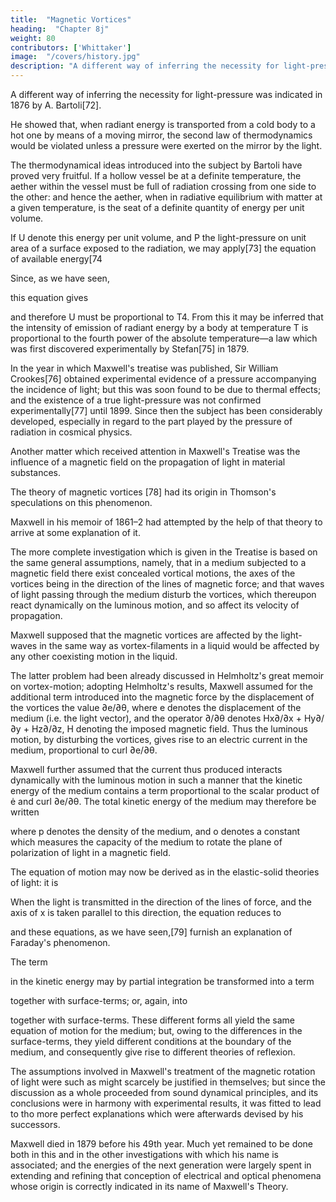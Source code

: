 ```yaml
---
title:  "Magnetic Vortices"
heading:  "Chapter 8j"
weight: 80
contributors: ['Whittaker']
image:  "/covers/history.jpg"
description: "A different way of inferring the necessity for light-pressure was indicated in 1876 by A. Bartoli"
---
```




A different way of inferring the necessity for light-pressure was indicated in 1876 by A. Bartoli[72]. 

He showed that, when radiant energy is transported from a cold body to a hot one by means of a moving mirror, the second law of thermodynamics would be violated unless a pressure were exerted on the mirror by the light.

The thermodynamical ideas introduced into the subject by Bartoli have proved very fruitful. If a hollow vessel be at a definite temperature, the aether within the vessel must be full of radiation crossing from one side to the other: and hence the aether, when in radiative equilibrium with matter at a given temperature, is the seat of a definite quantity of energy per unit volume.

If U denote this energy per unit volume, and P the light-pressure on unit area of a surface exposed to the radiation, we may apply[73] the equation of available energy[74


Since, as we have seen,

this equation gives


and therefore U must be proportional to T4. From this it may be inferred that the intensity of emission of radiant energy by a body at temperature T is proportional to the fourth power of the absolute temperature—a law which was first discovered experimentally by Stefan[75] in 1879.

In the year in which Maxwell's treatise was published, Sir William Crookes[76] obtained experimental evidence of a pressure accompanying the incidence of light; but this was soon found to be due to thermal effects; and the existence of a true light-pressure was not confirmed experimentally[77] until 1899. Since then the subject has been considerably developed, especially in regard to the part played by the pressure of radiation in cosmical physics.

Another matter which received attention in Maxwell's Treatise was the influence of a magnetic field on the propagation of light in material substances. 

The theory of magnetic vortices [78] had its origin in Thomson's speculations on this phenomenon.

Maxwell in his memoir of 1861–2 had attempted by the help of that theory to arrive at some explanation of it.

The more complete investigation which is given in the Treatise is based on the same general assumptions, namely, that in a medium subjected to a magnetic field there exist concealed vortical motions, the axes of the vortices being in the direction of the lines of magnetic force; and that waves of light passing through the medium disturb the vortices, which thereupon react dynamically on the luminous motion, and so affect its velocity of propagation.

<!-- The manner of this dynamical interaction must now be more closely examined. -->

Maxwell supposed that the magnetic vortices are affected by the light-waves in the same way as vortex-filaments in a liquid would be affected by any other coexisting motion in the liquid. 

The latter problem had been already discussed in Helmholtz's great memoir on vortex-motion; adopting Helmholtz's results, Maxwell assumed for the additional term introduced into the magnetic force by the displacement of the vortices the value ∂e/∂θ, where e denotes the displacement of the medium (i.e. the light vector), and the operator ∂/∂θ denotes Hx∂/∂x + Hy∂/∂y + Hz∂/∂z, H denoting the imposed magnetic field. Thus the luminous motion, by disturbing the vortices, gives rise to an electric current in the medium, proportional to curl ∂e/∂θ.

Maxwell further assumed that the current thus produced interacts dynamically with the luminous motion in such a manner that the kinetic energy of the medium contains a term proportional to the scalar product of ė and curl ∂e/∂θ. The total kinetic energy of the medium may therefore be written


where p denotes the density of the medium, and o denotes a constant which measures the capacity of the medium to rotate the plane of polarization of light in a magnetic field.

The equation of motion may now be derived as in the elastic-solid theories of light: it is

When the light is transmitted in the direction of the lines of force, and the axis of x is taken parallel to this direction, the equation reduces to


and these equations, as we have seen,[79] furnish an explanation of Faraday's phenomenon.

The term

in the kinetic energy may by partial integration be transformed into a term


together with surface-terms; or, again, into



together with surface-terms. These different forms all yield the same equation of motion for the medium; but, owing to the differences in the surface-terms, they yield different conditions at the boundary of the medium, and consequently give rise to different theories of reflexion.

The assumptions involved in Maxwell's treatment of the magnetic rotation of light were such as might scarcely be justified in themselves; but since the discussion as a whole proceeded from sound dynamical principles, and its conclusions were in harmony with experimental results, it was fitted to lead to tho more perfect explanations which were afterwards devised by his successors.

Maxwell died in 1879 before his 49th year. Much yet remained to be done both in this and in the other investigations with which his name is associated; and the energies of the next generation were largely spent in extending and refining that conception of electrical and optical phenomena whose origin is correctly indicated in its name of Maxwell's Theory.

